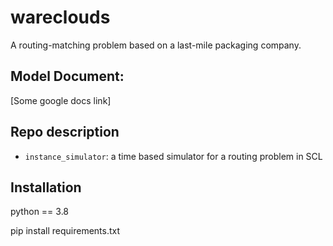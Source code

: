 # wareclouds

A routing-matching problem based on a last-mile packaging company. 

## Model Document:
[Some google docs link]

## Repo description 

 - `instance_simulator`: a time based simulator for a routing problem in SCL

## Installation 
python == 3.8

pip install requirements.txt 


